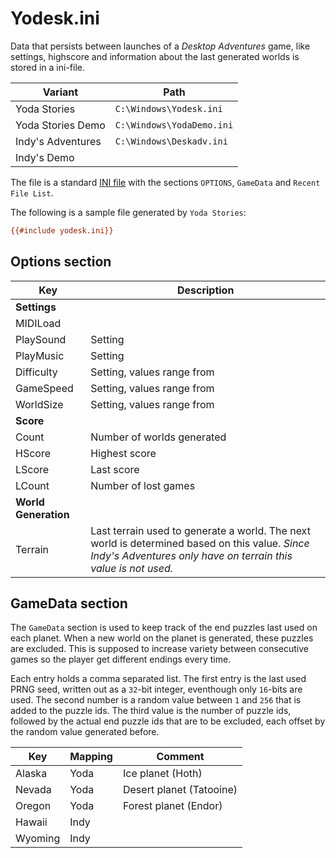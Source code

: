 Yodesk.ini
==========

Data that persists between launches of a *Desktop Adventures* game, like settings, highscore and information about the last generated worlds is stored in a ini-file.

| Variant           | Path                      |
|-------------------|---------------------------|
| Yoda Stories      | `C:\Windows\Yodesk.ini`   |
| Yoda Stories Demo | `C:\Windows\YodaDemo.ini` |
| Indy's Adventures | `C:\Windows\Deskadv.ini`  |
| Indy's Demo       |                           |

The file is a standard [INI file](https://en.wikipedia.org/wiki/INI_file) with the sections `OPTIONS`, `GameData` and `Recent File List`.

The following is a sample file generated by `Yoda Stories`:

```ini
{{#include yodesk.ini}}
```

Options section
---------------

| Key                  | Description                                                                                                                                                     |
|----------------------|-----------------------------------------------------------------------------------------------------------------------------------------------------------------|
| **Settings**         |                                                                                                                                                                 |
| MIDILoad             |                                                                                                                                                                 |
| PlaySound            | Setting                                                                                                                                                         |
| PlayMusic            | Setting                                                                                                                                                         |
| Difficulty           | Setting, values range from                                                                                                                                      |
| GameSpeed            | Setting, values range from                                                                                                                                      |
| WorldSize            | Setting, values range from                                                                                                                                      |
| **Score**            |                                                                                                                                                                 |
| Count                | Number of worlds generated                                                                                                                                      |
| HScore               | Highest score                                                                                                                                                   |
| LScore               | Last score                                                                                                                                                      |
| LCount               | Number of lost games                                                                                                                                            |
| **World Generation** |                                                                                                                                                                 |
| Terrain              | Last terrain used to generate a world. The next world is determined based on this value. *Since Indy's Adventures only have on terrain this value is not used.* |

GameData section
----------------

The `GameData` section is used to keep track of the end puzzles last used on each planet. When a new world on the planet is generated, these puzzles are excluded. This is supposed to increase variety between consecutive games so the player get different endings every time.

Each entry holds a comma separated list. The first entry is the last used PRNG seed, written out as a `32`-bit integer, eventhough only `16`-bits are used. The second number is a random value between `1` and `256` that is added to the puzzle ids. The third value is the number of puzzle ids, followed by the actual end puzzle ids that are to be excluded, each offset by the random value generated before.

| Key     | Mapping | Comment                  |
|---------|---------|--------------------------|
| Alaska  | Yoda    | Ice planet (Hoth)        |
| Nevada  | Yoda    | Desert planet (Tatooine) |
| Oregon  | Yoda    | Forest planet (Endor)    |
| Hawaii  | Indy    |                          |
| Wyoming | Indy    |                          |
